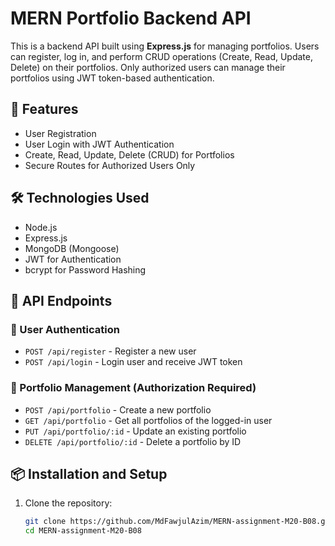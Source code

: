 # MERN Portfolio Backend API

This is a backend API built using **Express.js** for managing portfolios. Users can register, log in, and perform CRUD operations (Create, Read, Update, Delete) on their portfolios. Only authorized users can manage their portfolios using JWT token-based authentication.

## 🚀 Features

- User Registration
- User Login with JWT Authentication
- Create, Read, Update, Delete (CRUD) for Portfolios
- Secure Routes for Authorized Users Only

## 🛠️ Technologies Used

- Node.js
- Express.js
- MongoDB (Mongoose)
- JWT for Authentication
- bcrypt for Password Hashing

## 🔑 API Endpoints

### 🔐 User Authentication
- `POST /api/register` - Register a new user
- `POST /api/login` - Login user and receive JWT token

### 📁 Portfolio Management (Authorization Required)
- `POST /api/portfolio` - Create a new portfolio
- `GET /api/portfolio` - Get all portfolios of the logged-in user
- `PUT /api/portfolio/:id` - Update an existing portfolio
- `DELETE /api/portfolio/:id` - Delete a portfolio by ID

## 📦 Installation and Setup

1. Clone the repository:
   ```bash
   git clone https://github.com/MdFawjulAzim/MERN-assignment-M20-B08.git
   cd MERN-assignment-M20-B08
